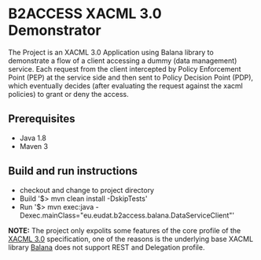 # B2ACCESS XACML 3.0 Demonstrator
The Project is an XACML 3.0 Application using Balana library to demonstrate a flow of a client accessing a dummy (data management) service. Each request from the client intercepted by Policy Enforcement Point (PEP) at the service side and then sent to Policy Decision Point (PDP), which eventually decides (after evaluating the request against the xacml policies) to grant or deny the access.

## Prerequisites
* Java 1.8
* Maven 3

## Build and run instructions
	
* checkout and change to project directory
* Build '$> mvn clean install -DskipTests'
* Run '$> mvn exec:java -Dexec.mainClass="eu.eudat.b2access.balana.DataServiceClient"'
    
**NOTE:** The project only expolits some features of the core profile of the [XACML 3.0](http://docs.oasis-open.org/xacml/3.0/xacml-3.0-core-spec-os-en.html) specification, one of the reasons is the underlying base XACML library [Balana](https://github.com/wso2/balana) does not support REST and Delegation profile.

